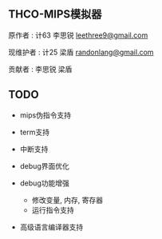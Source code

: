 ## THCO-MIPS模拟器

原作者 : 
	计63 李思锐 leethree9@gmail.com

现维护者 : 
	计25 梁盾 randonlang@gmail.com

贡献者 : 
	李思锐 梁盾

## TODO

*	mips伪指令支持
*	term支持
*	中断支持
*	debug界面优化
*	debug功能增强
	*	修改变量, 内存, 寄存器
	*	运行指令支持

*	高级语言编译器支持
